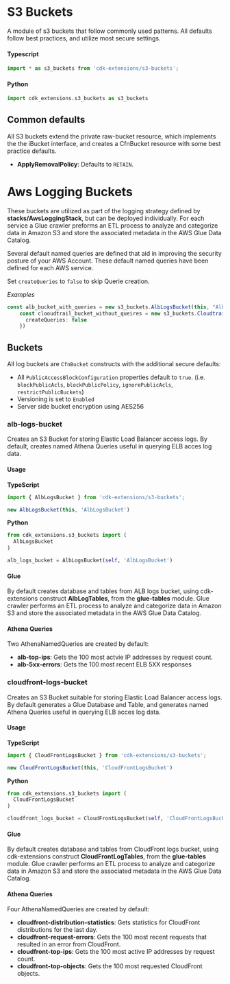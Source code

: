 # S3 Buckets
A module of s3 buckets that follow commonly used patterns.
All defaults follow best practices, and utilize most secure settings.

#### Typescript
```typescript
import * as s3_buckets from 'cdk-extensions/s3-buckets';
```
#### Python
```python
import cdk_extensions.s3_buckets as s3_buckets
```

## Common defaults
All S3 buckets extend the private raw-bucket resource, which implements the the
iBucket interface, and creates a CfnBucket resource with some best practice defaults.
- **ApplyRemovalPolicy**: Defaults to `RETAIN`.

# Aws Logging Buckets
These buckets are utilized as part of the logging strategy defined by **stacks/AwsLoggingStack**, but can be deployed individually. For each service a Glue crawler preforms an ETL process to analyze and categorize data in Amazon S3 and store the associated metadata in the AWS Glue Data Catalog.

Several default named queries are defined that aid in improving the security posture of your AWS Account. These default named queries have been defined for each AWS service.

Set `createQueries` to `false` to skip Querie creation.

*Examples*
```typescript
const alb_bucket_with_queries = new s3_buckets.AlbLogsBucket(this, "AlbLogsBucket")
    const clooudtrail_bucket_without_queires = new s3_buckets.CloudtrailBucket(this, 'CloudtrailBucket', {
      createQueries: false
    })
```
## Buckets
All log buckets are `CfnBucket` constructs with the additional secure defaults:
- All `PublicAccessBlockConfiguration` properties default to `true`. (i.e.
  `blockPublicAcls`, `blockPublicPolicy`, `ignorePublicAcls`,
  `restrictPublicBuckets`)
- Versioning is set to `Enabled`
- Server side bucket encryption using AES256

### alb-logs-bucket
Creates an S3 Bucket for storing Elastic Load Balancer access logs.
By default, creates named Athena Queries useful in querying ELB acces log data.
#### Usage
**TypeScript**
```typescript
import { AlbLogsBucket } from 'cdk-extensions/s3-buckets';
```
```typescript
new AlbLogsBucket(this, 'AlbLogsBucket')
```
**Python**
```python
from cdk_extensions.s3_buckets import (
  AlbLogsBucket
)
```
```python
alb_logs_bucket = AlbLogsBucket(self, 'AlbLogsBucket')
```

#### Glue
By default creates database and tables from ALB logs bucket, using cdk-extensions
construct **AlbLogTables**, from the **glue-tables** module. Glue crawler performs an ETL process to analyze and categorize data in Amazon S3 and store the associated metadata in the AWS Glue Data Catalog.

#### Athena Queries
Two AthenaNamedQueries are created by default:
- **alb-top-ips**: Gets the 100 most actvie IP addresses by request count.
- **alb-5xx-errors**: Gets the 100 most recent ELB 5XX responses

### cloudfront-logs-bucket
Creates an S3 Bucket suitable for storing Elastic Load Balancer access logs.
By default generates a Glue Database and Table, and generates named Athena
Queries useful in querying ELB acces log data.

#### Usage
**TypeScript**
```typescript
import { CloudFrontLogsBucket } from 'cdk-extensions/s3-buckets';
```
```typescript
new CloudFrontLogsBucket(this, 'CloudFrontLogsBucket')
```
**Python**
```python
from cdk_extensions.s3_buckets import (
  CloudFrontLogsBucket
)
```
```python
cloudfront_logs_bucket = CloudFrontLogsBucket(self, 'CloudFrontLogsBucket')
```

#### Glue
By default creates database and tables from CloudFront logs bucket, using cdk-extensions
construct **CloudFrontLogTables**, from the **glue-tables** module. Glue crawler performs an ETL process to analyze and categorize data in Amazon S3 and store the associated metadata in the AWS Glue Data Catalog.

#### Athena Queries
Four AthenaNamedQueries are created by default:
- **cloudfront-distribution-statistics**: Gets statistics for CloudFront distributions for the last day.
- **cloudfront-request-errors**: Gets the 100 most recent requests that resulted in an error from CloudFront.
- **cloudfront-top-ips**: Gets the 100 most active IP addresses by request count.
- **cloudfront-top-objects**: Gets the 100 most requested CloudFront objects.
